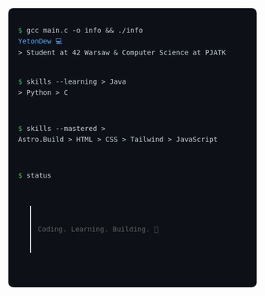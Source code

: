 <div style="background-color:#0d1117; color:#c9d1d9; padding:20px; border-radius:10px; font-family:Consolas,monospace; font-size:14px; line-height:1.6;">
<pre>
<span style="color:#3fb950;">$</span> gcc main.c -o info && ./info
<span style="color:#58a6ff;">YetonDew 💻</span>
&gt; Student at 42 Warsaw &amp; Computer Science at PJATK

<span style="color:#3fb950;">$</span> skills --learning
&gt; Java
&gt; Python
&gt; C

<span style="color:#3fb950;">$</span> skills --mastered
&gt; Astro.Build
&gt; HTML
&gt; CSS
&gt; Tailwind
&gt; JavaScript

<span style="color:#3fb950;">$</span> status
> Coding. Learning. Building. 🚀
</pre>
</div>
